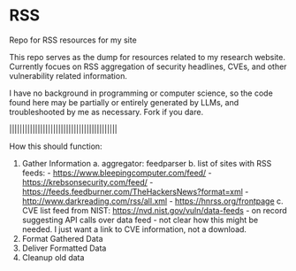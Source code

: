 # RSS
Repo for RSS resources for my site


This repo serves as the dump for resources related to my research website. Currently focues on RSS aggregation of security headlines, CVEs, and other vulnerability related information. 

I have no background in programming or computer science, so the code found here may be partially or entirely generated by LLMs, and troubleshooted by me as necessary. Fork if you dare.

||||||||||||||||||||||||||||||||||||||||||

How this should function:
  1. Gather Information
       a. aggregator: feedparser
       b. list of sites with RSS feeds:
         - https://www.bleepingcomputer.com/feed/ 
         - https://krebsonsecurity.com/feed/
         - https://feeds.feedburner.com/TheHackersNews?format=xml
         - http://www.darkreading.com/rss/all.xml
         - https://hnrss.org/frontpage
      c. CVE list feed from NIST: https://nvd.nist.gov/vuln/data-feeds
         - on record suggesting API calls over data feed
         - not clear how this might be needed. I just want a link to CVE information, not a download.
  3. Format Gathered Data
  4. Deliver Formatted Data
  5. Cleanup old data
